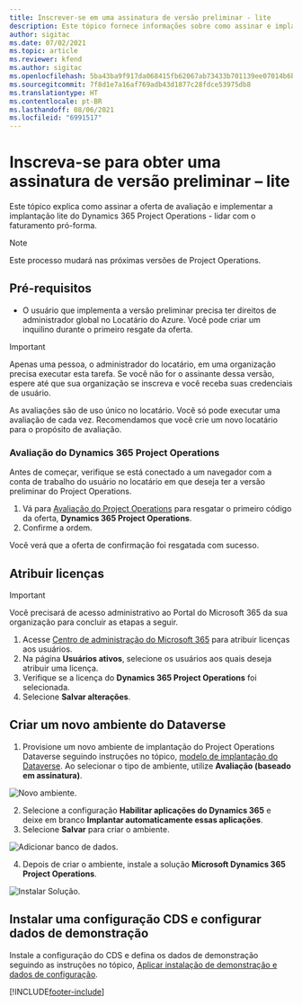 ```yaml
---
title: Inscrever-se em uma assinatura de versão preliminar - lite
description: Este tópico fornece informações sobre como assinar e implantar a implantação simplificada do Project Operations - transação para faturamento pro forma.
author: sigitac
ms.date: 07/02/2021
ms.topic: article
ms.reviewer: kfend
ms.author: sigitac
ms.openlocfilehash: 5ba43ba9f917da068415fb62067ab73433b701139ee07014b6bd8c02612008ce
ms.sourcegitcommit: 7f8d1e7a16af769adb43d1877c28fdce53975db8
ms.translationtype: HT
ms.contentlocale: pt-BR
ms.lasthandoff: 08/06/2021
ms.locfileid: "6991517"
---
```

# <a name="sign-up-for-a-preview-subscription---lite"></a>Inscreva-se para obter uma assinatura de versão preliminar – lite 

Este tópico explica como assinar a oferta de avaliação e implementar a implantação lite do Dynamics 365 Project Operations - lidar com o faturamento pró-forma.

> [!NOTE]
> Este processo mudará nas próximas versões de Project Operations.

## <a name="prerequisites"></a>Pré-requisitos
- O usuário que implementa a versão preliminar precisa ter direitos de administrador global no Locatário do Azure. Você pode criar um inquilino durante o primeiro resgate da oferta.

> [!IMPORTANT]
> Apenas uma pessoa, o administrador do locatário, em uma organização precisa executar esta tarefa. Se você não for o assinante dessa versão, espere até que sua organização se inscreva e você receba suas credenciais de usuário.
> 
> As avaliações são de uso único no locatário. Você só pode executar uma avaliação de cada vez. Recomendamos que você crie um novo locatário para o propósito de avaliação.

### <a name="dynamics-365-project-operations-trial"></a>Avaliação do Dynamics 365 Project Operations 

Antes de começar, verifique se está conectado a um navegador com a conta de trabalho do usuário no locatário em que deseja ter a versão preliminar do Project Operations.

1. Vá para [Avaliação do Project Operations](https://aka.ms/try-po) para resgatar o primeiro código da oferta, **Dynamics 365 Project Operations**.
2. Confirme a ordem.

  Você verá que a oferta de confirmação foi resgatada com sucesso.

## <a name="assign-licenses"></a>Atribuir licenças

> [!IMPORTANT]
> Você precisará de acesso administrativo ao Portal do Microsoft 365 da sua organização para concluir as etapas a seguir.


1. Acesse [Centro de administração do Microsoft 365](https://portal.office.com/) para atribuir licenças aos usuários.
2. Na página **Usuários ativos**, selecione os usuários aos quais deseja atribuir uma licença.
3. Verifique se a licença do **Dynamics 365 Project Operations** foi selecionada. 
4. Selecione **Salvar alterações**.

## <a name="create-a-new-dataverse-environment"></a>Criar um novo ambiente do Dataverse

1. Provisione um novo ambiente de implantação do Project Operations Dataverse seguindo instruções no tópico, [modelo de implantação do Dataverse](lite-deployment.md). Ao selecionar o tipo de ambiente, utilize **Avaliação (baseado em assinatura)**.

  ![Novo ambiente.](./media/19CreateEnvironment.png)

2. Selecione a configuração **Habilitar aplicações do Dynamics 365** e deixe em branco **Implantar automaticamente essas aplicações**.  
3. Selecione **Salvar** para criar o ambiente.

  ![Adicionar banco de dados.](./media/20CreateEnvironment1.png)

4. Depois de criar o ambiente, instale a solução **Microsoft Dynamics 365 Project Operations**. 

![Instalar Solução.](./media/21InstallSolution.png)

## <a name="install-a-cds-configuration-and-setup-demo-data"></a>Instalar uma configuração CDS e configurar dados de demonstração

Instale a configuração do CDS e defina os dados de demonstração seguindo as instruções no tópico, [Aplicar instalação de demonstração e dados de configuração](lite-apply-demo-setup-config-data.md).


[!INCLUDE[footer-include](../includes/footer-banner.md)]
